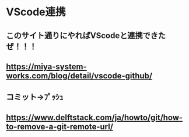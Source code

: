 # VScode連携
## このサイト通りにやればVScodeと連携できたぜ！！！
## https://miya-system-works.com/blog/detail/vscode-github/
## コミット→ﾌﾟｯｼｭ
## https://www.delftstack.com/ja/howto/git/how-to-remove-a-git-remote-url/

